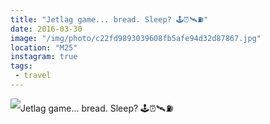 ```yaml
---
title: "Jetlag game... bread. Sleep? 🕹⏰🛰⛽️"
date: 2016-03-30
image: "/img/photo/c22fd9893039608fb5afe94d32d87867.jpg"
location: "M25"
instagram: true
tags:
 - travel
---
```


![Jetlag game... bread. Sleep? 🕹⏰🛰⛽️](/img/photo/c22fd9893039608fb5afe94d32d87867.jpg)
